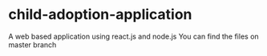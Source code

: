 # child-adoption-application
A web based application using react.js and node.js
You can find the files on master branch
